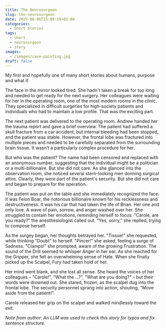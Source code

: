 ```yaml
---
title: The Neurosurgeon
slug: the-neurosurgeon
date: 2025-06-06T15:09:19+02:00
categories:
  - Short Stories
tags:
  - short
  - neurosurgeon
  - story
images:
  - /images/cave-painting.jpg
draft: false
---
```

My first and hopefully one of many short stories about humans, purpose and what if.

<!--more-->

The face in the mirror looked tired. She hadn't taken a break for too long and needed to get ready for the next surgery. Her colleagues were waiting for her in the operating room, one of the most modern rooms in the clinic. They specialized in difficult surgeries for high-society patients and individuals who had to maintain a low profile. That was the exciting part.

The next patient was delivered to the operating room. Andrew handed her the trauma report and gave a brief overview. The patient had suffered a skull fracture from a car accident, but internal bleeding had been stopped, and the patient was stable. However, the frontal lobe was fractured into multiple pieces and needed to be carefully separated from the surrounding brain tissue. It wasn't a particularly complex procedure for her.

But who was the patient? The name had been censored and replaced with an anonymous number, suggesting that the individual might be a politician or a multi-billionaire. But she did not care. As she glanced into the observation room, she noticed several stern-looking men donning surgical attire. Clearly, they were part of the patient's security. But she did not care and began to prepare for the operation.

The patient was put on the table and she immediately recognized the face. It was Felon Boar, the notorious billionaire known for his recklessness and destructiveness. It was his car that had taken the life of Brian. Her one and only love. A wave of pain, sorrow, and anger washed over her. She struggled to contain her emotions, reminding herself to focus. "Carole, are you ready?" the anesthesiologist called out. "Yes, sorry," she replied, trying to compose herself.

As the  surgey began, her thoughts betrayed her. "Tissue!" she requested, while thinking "Doubt" to herself. "Pincer!" she asked, feeling a surge of Sadness. "Clamps!" she prompted, aware of the growing Frustration. The sound of the Drill seemed to whisper Anger in her ear. As she reached for the Gripper, she felt an overwhelming sense of Hate. When she finally picked up the Scalpel, Fury had taken hold of her.

Her mind went blank, and she lost all sense. She heard the voices of her colleagues – "Carole!", "What the ...?", "What are you doing?" – but their words were drowned out. She stared, frozen, as the scalpel dug into the frontal lobe. The security personnel sprang into action, shouting, "Move aside from the patient!".

Carole released her grip on the scalpel and walked mindlessly toward the exit.

*Note from author: An LLM was used to check this story for typos and fix sentence structure.*
